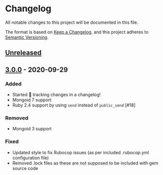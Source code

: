 # Changelog
All notable changes to this project will be documented in this file.

The format is based on [Keep a Changelog](https://keepachangelog.com/en/1.0.0/), and this project adheres to [Semantic Versioning](https://semver.org/spec/v2.0.0.html).

## [Unreleased]

## [3.0.0] - 2020-09-29
### Added
- Started 🔎 tracking changes in a changelog!
- Mongoid 7 support
- Ruby 2.4 support by using `send` instead of `public_send` [#18]

### Removed
- Mongoid 3 support

### Fixed
- Updated style to fix Rubocop issues (as per included .rubocop.yml configuration file)
- Removed .lock files as these are not supposed to be included with gem source code

[Unreleased]: https://github.com/glooko/mongoid-embedded-errors/compare/v3.0.0...HEAD
[3.0.0]: https://github.com/glooko/mongoid-embedded-errors/compare/f1ce0d8ed140de86c894b2fad7ad197504fefd5a...v3.0.0